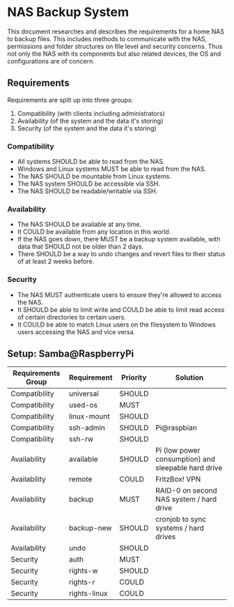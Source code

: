# NAS Backup System

This document researches and describes the requirements for a home NAS to backup files.
This includes methods to communicate with the NAS, permissions and folder structures on file level and security concerns.
Thus not only the NAS with its components but also related devices, the OS and configurations are of concern.

## Requirements

Requirements are split up into three groups:
1. Compatibility (with clients including administrators) 
1. Availability (of the system and the data it's storing)
1. Security (of the system and the data it's storing)

### Compatibility

* All systems SHOULD be able to read from the NAS.
* Windows and Linux systems MUST be able to read from the NAS.
* The NAS SHOULD be mountable from Linux systems.
* The NAS system SHOULD be accessible via SSH.
* The NAS SHOULD be readable/writable via SSH.

### Availability

* The NAS SHOULD be available at any time.
* It COULD be available from any location in this world.
* If the NAS goes down, there MUST be a backup system available, with data that SHOULD not be older than 2 days.
* There SHOULD be a way to undo changes and revert files to their status of at least 2 weeks before.

### Security

* The NAS MUST authenticate users to ensure they're allowed to access the NAS.
* It SHOULD be able to limit write and COULD be able to limit read access of certain directories to certain users.
* It COULD be able to match Linux users on the filesystem to Windows users accessing the NAS and vice versa.

## Setup: Samba@RaspberryPi

Requirements Group | Requirement | Priority | Solution
------------------ | ----------- | -------- | --------
Compatibility      | universal   | SHOULD   | 
Compatibility      | used-os     | MUST     | 
Compatibility      | linux-mount | SHOULD   | 
Compatibility      | ssh-admin   | SHOULD   | Pi@raspbian
Compatibility      | ssh-rw      | SHOULD   | 
Availability       | available   | SHOULD   | Pi (low power consumption) and sleepable hard drive
Availability       | remote      | COULD    | FritzBox! VPN
Availability       | backup      | MUST     | RAID-0 on second NAS system / hard drive
Availability       | backup-new  | SHOULD   | cronjob to sync systems / hard drives
Availability       | undo        | SHOULD   | 
Security           | auth        | MUST     | 
Security           | rights-w    | SHOULD   | 
Security           | rights-r    | COULD    | 
Security           | rights-linux | COULD   | 
